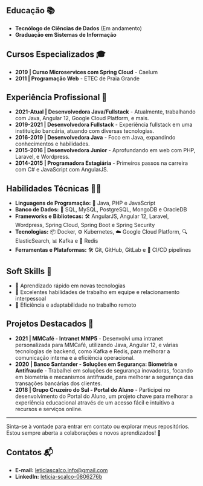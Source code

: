 <!--
**leticiascalco/leticiascalco** is a ✨ _special_ ✨ repository because its `README.md` (this file) appears on your GitHub profile.

Here are some ideas to get you started:

- 🔭 I’m currently working on ...
- 🌱 I’m currently learning ...
- 👯 I’m looking to collaborate on ...
- 🤔 I’m looking for help with ...
- 💬 Ask me about ...
- 📫 How to reach me: ...
- 😄 Pronouns: ...
- ⚡ Fun fact: ...



# Bem-vindo(a) ao meu perfil GitHub! 🌊👩‍💻

// Sobre Mim
// Olá! Sou uma desenvolvedora de software, originalmente do litoral de São Paulo, agora explorando a vibrante vida na capital paulistana. Minha jornada em programação começou em # 
// 2011 na Escola Técnica Estadual de Praia Grande - SP, onde me apaixonei pela arte de criar soluções através do código. Desde então, persegui essa paixão, complementando minha # 
// educação formal em Sistemas de Informação com cursos especializados e experiência prática em uma variedade de tecnologias e projetos.

-->

## Educação 📚
- **Tecnólogo de Ciências de Dados** (Em andamento)
- **Graduação em Sistemas de Informação**

## Cursos Especializados 🎓
- **2019 | Curso Microservices com Spring Cloud** - Caelum
- **2011 | Programação Web** - ETEC de Praia Grande

## Experiência Profissional 💼

- **2021-Atual | Desenvolvedora Java/Fullstack** - Atualmente, trabalhando com Java, Angular 12, Google Cloud Platform, e mais.
- **2019-2021 | Desenvolvedora Fullstack** - Experiência fullstack em uma instituição bancária, atuando com diversas tecnologias.
- **2016-2019 | Desenvolvedora Java** - Foco em Java, expandindo conhecimentos e habilidades.
- **2015-2016 | Desenvolvedora Junior** - Aprofundando em web com PHP, Laravel, e Wordpress.
- **2014-2015 | Programadora Estagiária** - Primeiros passos na carreira com C# e JavaScript com AngularJS.

## Habilidades Técnicas 👩‍💻
- **Linguagens de Programação:** 🌟 Java, PHP e JavaScript
- **Banco de Dados:** 💾 SQL, MySQL, PostgreSQL, MongoDB e OracleDB
- **Frameworks e Bibliotecas:** 🛠 AngularJS, Angular 12, Laravel, Wordpress, Spring Cloud, Spring Boot e Spring Security
- **Tecnologias:** 📦 Docker, ⚙️ Kubernetes, ☁️ Google Cloud Platform, 🔍 ElasticSearch, 📊 Kafka e 💾 Redis
- **Ferramentas e Plataformas:** 🛠 Git, GitHub, GitLab e 🚀 CI/CD pipelines

## Soft Skills 🌈
- 🚀 Aprendizado rápido em novas tecnologias
- 👥 Excelentes habilidades de trabalho em equipe e relacionamento interpessoal
- 🏡 Eficiência e adaptabilidade no trabalho remoto

## Projetos Destacados 📁
- **2021 | MMCafé - Intranet MMP5** - Desenvolvi uma intranet personalizada para MMCafé, utilizando Java, Angular 12, e várias tecnologias de backend, como Kafka e Redis, para melhorar a comunicação interna e a eficiência operacional.
- **2020 | Banco Santander - Soluções em Segurança: Biometria e Antifraude** - Trabalhei em soluções de segurança inovadoras, focando em biometria e mecanismos antifraude, para melhorar a segurança das transações bancárias dos clientes.
- **2018 | Grupo Cruzeiro do Sul - Portal do Aluno** - Participei no desenvolvimento do Portal do Aluno, um projeto chave para melhorar a experiência educacional através de um acesso fácil e intuitivo a recursos e serviços online.

---

Sinta-se à vontade para entrar em contato ou explorar meus repositórios. Estou sempre aberta a colaborações e novos aprendizados! 🌟

## Contatos 📬

- **E-mail:** [leticiascalco.info@gmail.com](mailto:leticiascalco.info@gmail.com)
- **LinkedIn:** [leticia-scalco-0806276b](https://www.linkedin.com/in/leticia-scalco-0806276b/)


